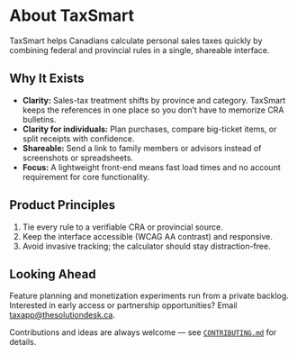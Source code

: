 # About TaxSmart

TaxSmart helps Canadians calculate personal sales taxes quickly by combining federal and provincial rules in a single, shareable interface.

## Why It Exists
- **Clarity:** Sales-tax treatment shifts by province and category. TaxSmart keeps the references in one place so you don’t have to memorize CRA bulletins.
- **Clarity for individuals:** Plan purchases, compare big-ticket items, or split receipts with confidence.
- **Shareable:** Send a link to family members or advisors instead of screenshots or spreadsheets.
- **Focus:** A lightweight front-end means fast load times and no account requirement for core functionality.

## Product Principles
1. Tie every rule to a verifiable CRA or provincial source.
2. Keep the interface accessible (WCAG AA contrast) and responsive.
3. Avoid invasive tracking; the calculator should stay distraction-free.

## Looking Ahead
Feature planning and monetization experiments run from a private backlog. Interested in early access or partnership opportunities? Email [taxapp@thesolutiondesk.ca](mailto:taxapp@thesolutiondesk.ca).

Contributions and ideas are always welcome — see [`CONTRIBUTING.md`](CONTRIBUTING.md) for details.
